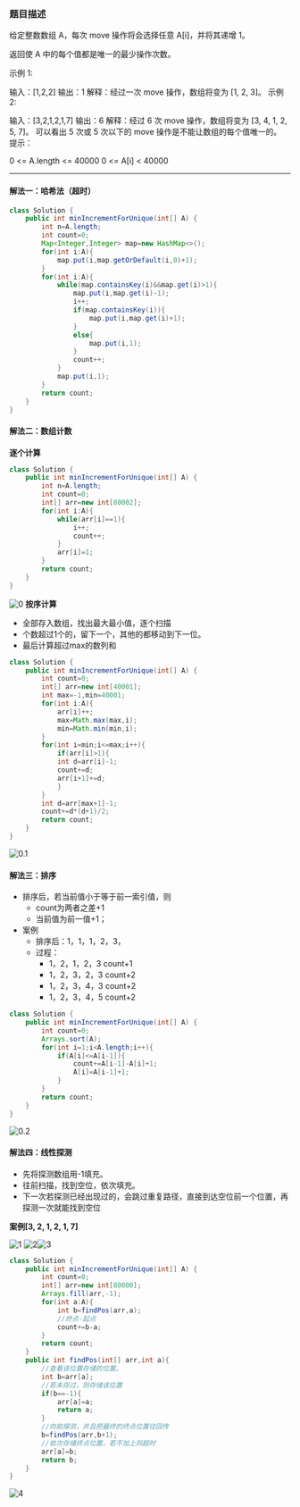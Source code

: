 ### 题目描述
给定整数数组 A，每次 move 操作将会选择任意 A[i]，并将其递增 1。

返回使 A 中的每个值都是唯一的最少操作次数。

示例 1:

输入：[1,2,2]
输出：1
解释：经过一次 move 操作，数组将变为 [1, 2, 3]。
示例 2:

输入：[3,2,1,2,1,7]
输出：6
解释：经过 6 次 move 操作，数组将变为 [3, 4, 1, 2, 5, 7]。
可以看出 5 次或 5 次以下的 move 操作是不能让数组的每个值唯一的。
提示：

0 <= A.length <= 40000
0 <= A[i] < 40000
***
#### 解法一：哈希法（超时）
```java
class Solution {
    public int minIncrementForUnique(int[] A) {
        int n=A.length;
        int count=0;
        Map<Integer,Integer> map=new HashMap<>();
        for(int i:A){
            map.put(i,map.getOrDefault(i,0)+1);
        }
        for(int i:A){
            while(map.containsKey(i)&&map.get(i)>1){
                map.put(i,map.get(i)-1);
                i++;
                if(map.containsKey(i)){
                    map.put(i,map.get(i)+1);
                }
                else{
                    map.put(i,1);
                }
                count++;
            }
            map.put(i,1);
        }
        return count;
    }
}
```
#### 解法二：数组计数
**逐个计算**
```java
class Solution {
    public int minIncrementForUnique(int[] A) {
        int n=A.length;
        int count=0;
        int[] arr=new int[80002];
        for(int i:A){
            while(arr[i]==1){
                i++;
                count++;
            }
            arr[i]=1;
        }
        return count;
    }
}
```
![0](D:\leetcode\图片\945.使数组唯一的最小增量\0.PNG)
**按序计算**

* 全部存入数组，找出最大最小值，逐个扫描
* 个数超过1个的，留下一个，其他的都移动到下一位。
* 最后计算超过max的数列和
```java
class Solution {
    public int minIncrementForUnique(int[] A) {
        int count=0;
        int[] arr=new int[40001];
        int max=-1,min=40001;
        for(int i:A){
            arr[i]++;
            max=Math.max(max,i);
            min=Math.min(min,i);
        }
        for(int i=min;i<=max;i++){
            if(arr[i]>1){
            int d=arr[i]-1;
            count+=d;
            arr[i+1]+=d;
            }
        }
        int d=arr[max+1]-1;
        count+=d*(d+1)/2;
        return count;
    }
}
```
![0.1](D:\leetcode\图片\945.使数组唯一的最小增量\0.1.PNG)

#### 解法三：排序
* 排序后，若当前值小于等于前一索引值，则
    * count为两者之差+1
    * 当前值为前一值+1；
* 案例
    * 排序后：1，1，1，2，3，
    * 过程：
        * 1，2，1，2，3  count+1
        * 1，2，3，2，3  count+2
        * 1，2，3，4，3  count+2
        * 1，2，3，4，5  count+2
```java
class Solution {
    public int minIncrementForUnique(int[] A) {
        int count=0;
        Arrays.sort(A);
        for(int i=1;i<A.length;i++){
            if(A[i]<=A[i-1]){
                count+=A[i-1]-A[i]+1;
                A[i]=A[i-1]+1;
            }
        }
        return count;
    }
}
```
![0.2](D:\leetcode\图片\945.使数组唯一的最小增量\0.2.PNG)
#### 解法四：线性探测
* 先将探测数组用-1填充。
* 往前扫描，找到空位，依次填充。
* 下一次若探测已经出现过的，会跳过重复路径，直接到达空位前一个位置，再探测一次就能找到空位

**案例[3, 2, 1, 2, 1, 7]**

![1](D:\leetcode\图片\945.使数组唯一的最小增量\1.PNG)
![2](D:\leetcode\图片\945.使数组唯一的最小增量\2.PNG)![3](D:\leetcode\图片\945.使数组唯一的最小增量\3.PNG)

```java
class Solution {
    public int minIncrementForUnique(int[] A) {
        int count=0;
        int[] arr=new int[80000];
        Arrays.fill(arr,-1);
        for(int a:A){
            int b=findPos(arr,a);
            //终点-起点
            count+=b-a;
        }
        return count;
    }
    public int findPos(int[] arr,int a){
        //查看该位置存储的位置。
        int b=arr[a];
        //若未存过，则存储该位置
        if(b==-1){
            arr[a]=a;
            return a; 
        }
        //向前探测，并且把最终的终点位置往回传
        b=findPos(arr,b+1);
        //依次存储终点位置，若不加上则超时
        arr[a]=b;
        return b;
    }
}
```
![4](D:\leetcode\图片\945.使数组唯一的最小增量\4.PNG)